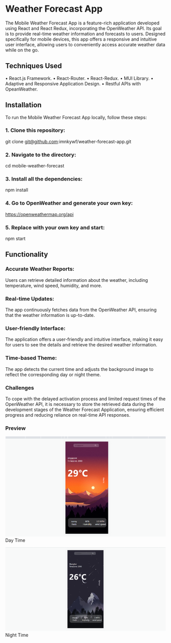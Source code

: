 # Weather Forecast App
The Mobile Weather Forecast App is a feature-rich application developed using React and React Redux, incorporating the OpenWeather API. Its goal is to provide real-time weather information and forecasts to users. Designed specifically for mobile devices, this app offers a responsive and intuitive user interface, allowing users to conveniently access accurate weather data while on the go.

## Techniques Used
• React.js Framework.
• React-Router.
• React-Redux.
• MUI Library.
• Adaptive and Responsive Application Design.
• Restful APIs with OpeanWeather.

## Installation
To run the Mobile Weather Forecast App locally, follow these steps:
### 1. Clone this repository:
git clone git@github.com:imnkywf/weather-forecast-app.git

### 2. Navigate to the directory:
cd mobile-weather-forecast

### 3. Install all the dependencies:
npm install

### 4. Go to OpenWeather and generate your own key:
https://openweathermap.org/api

### 5. Replace with your own key and start:
npm start

## Functionality
### Accurate Weather Reports: 
Users can retrieve detailed information about the weather, including temperature, wind speed, humidity, and more.

### Real-time Updates: 
The app continuously fetches data from the OpenWeather API, ensuring that the weather information is up-to-date.

### User-friendly Interface: 
The application offers a user-friendly and intuitive interface, making it easy for users to see the details and retrieve the desired weather information.

### Time-based Theme: 
The app detects the current time and adjusts the background image to reflect the corresponding day or night theme.

### Challenges
To cope with the delayed activation process and limited request times of the OpenWeather API, it is necessary to store the retrieved data during the development stages of the Weather Forecast Application, ensuring efficient progress and reducing reliance on real-time API responses.

### Preview
![Alt text](https://github.com/imnkywf/weather-forecast-app/blob/main/Screen_Shots/Picture%202.png "image demo")
Day Time


![Alt text](https://github.com/imnkywf/weather-forecast-app/blob/main/Screen_Shots/Picture%201.png "image demo")
Night Time







